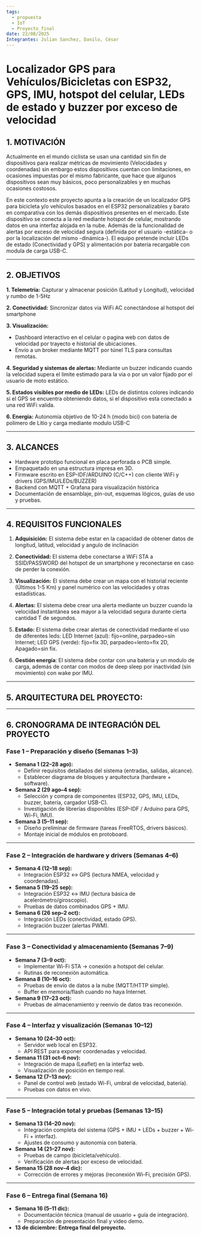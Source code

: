 ```yaml
---
tags:
  - propuesta
  - IoT
  - Proyecto_final
date: 22/08/2025
Integrantes: Julian Sanchez, Danilo, César
---
```

# Localizador GPS para Vehículos/Bicicletas con ESP32, GPS, IMU, hotspot del celular, LEDs de estado y buzzer por exceso de velocidad

## 1. MOTIVACIÓN

Actualmente en el mundo ciclista se usan una cantidad sin fin de dispositivos para realizar métricas de movimiento (Velocidades y coordenadas) sin embargo estos dispositivos cuentan con limitaciones, en ocasiones impuestas por el mismo fabricante, que hace que algunos dispositivos sean muy básicos, poco personalizables y en muchas ocasiones costosos. 

En este contexto este proyecto apunta a la creación de un localizador GPS para bicicleta y/o vehículos basados en el ESP32 personalizables y barato en comparativa con los demás dispositivos presentes en el mercado. Este dispositivo se conecta a la red mediante hotspot de celular, mostrando datos en una interfaz alojada en la nube. Además de la funcionalidad de alertas por exceso de velocidad segura (definida por el usuario -estática- o por la localización del mismo -dinámica-). El equipo pretende incluir LEDs de estado (Conectividad y GPS) y alimentación por batería recargable con modula de carga USB-C.

---
## 2. OBJETIVOS

**1. Telemetria:** Capturar y almacenar posición (Latitud y Longitud), velocidad y rumbo de 1-5Hz

**2. Conectividad:** Sincronizar datos via WiFi AC conectándose al hotspot del smartphone 

**3. Visualización:** 
- Dashboard interactivo en el celular o pagina web con datos de velocidad por trayecto e historial de ubicaciones.
- Envío a un broker mediante MQTT por túnel TLS para consultas remotas.

**4. Seguridad y sistemas de alertas:** Mediante un buzzer indicando cuando la velocidad supera el limite estimado para la via o por un valor fijado por el usuario de moto estático.

**5. Estados visibles por medio de LEDs:** LEDs de distintos colores indicando si el GPS se encuentra obteniendo datos, si el dispositivo esta conectado a una red WiFi valida.

**6. Energía:** Autonomía objetivo de 10-24 h (modo bici) con batería de polímero de Litio y carga mediante modulo USB-C

---
## 3. ALCANCES

- Hardware prototipo funcional en placa perforada o PCB simple.
- Empaquetado en una estructura impresa en 3D.
- Firmware escrito en ESP-IDF/ARDUINO (C/C++) con cliente WiFi y drivers (GPS/IMU/LEDs/BUZZER)
- Backend con MQTT + Grafana para visualización histórica
- Documentación de ensamblaje, pin-out, esquemas lógicos, guías de uso y pruebas.
---
## 4. REQUISITOS FUNCIONALES

1. **Adquisición:** El sistema debe estar en la capacidad de obtener datos de longitud, latitud, velocidad y angulo de inclinación

2. **Conectividad:** El sistema debe conectarse a WiFi STA a SSID/PASSWORD del hotspot de un smartphone y reconectarse en caso de perder la conexión.

3. **Visualización:** El sistema debe crear un mapa con el historial reciente (Últimos 1-5 Km) y panel numérico con las velocidades y otras estadísticas.

4. **Alertas:** El sistema debe crear una alerta mediante un buzzer cuando la velocidad instantánea sea mayor a la velocidad segura durante cierta cantidad T de segundos.

5. **Estado:** El sistema debe crear alertas de conectividad mediante el uso de diferentes leds: LED Internet (azul): fijo=online, parpadeo=sin Internet; LED GPS (verde): fijo=fix 3D, parpadeo=lento=fix 2D, Apagado=sin fix.

6. **Gestión energía**: El sistema debe contar con una bateria y un modulo de carga, además de contar con modos de deep sleep por inactividad (sin movimiento) con wake por IMU.

---
## 5. ARQUITECTURA DEL PROYECTO:


---
## 6. CRONOGRAMA DE INTEGRACIÓN DEL PROYECTO

### Fase 1 – Preparación y diseño (Semanas 1–3)

- **Semana 1 (22–28 ago):**
    - Definir requisitos detallados del sistema (entradas, salidas, alcance).
    - Establecer diagrama de bloques y arquitectura (hardware + software).
- **Semana 2 (29 ago–4 sep):**
    - Selección y compra de componentes (ESP32, GPS, IMU, LEDs, buzzer, batería, cargador USB-C).
    - Investigación de librerías disponibles (ESP-IDF / Arduino para GPS, Wi-Fi, IMU).
- **Semana 3 (5–11 sep):**
    - Diseño preliminar de firmware (tareas FreeRTOS, drivers básicos).
    - Montaje inicial de módulos en protoboard.

---
### Fase 2 – Integración de hardware y drivers (Semanas 4–6)

- **Semana 4 (12–18 sep):**    
    - Integración ESP32 ↔ GPS (lectura NMEA, velocidad y coordenadas).
- **Semana 5 (19–25 sep):**
    - Integración ESP32 ↔ IMU (lectura básica de acelerómetro/giroscopio).
    - Pruebas de datos combinados GPS + IMU.
- **Semana 6 (26 sep–2 oct):**
    - Integración LEDs (conectividad, estado GPS).
    - Integración buzzer (alertas PWM).

---
### Fase 3 – Conectividad y almacenamiento (Semanas 7–9)

- **Semana 7 (3–9 oct):**
    - Implementar Wi-Fi STA → conexión a hotspot del celular.
    - Rutinas de reconexión automática.
- **Semana 8 (10–16 oct):**
    - Pruebas de envío de datos a la nube (MQTT/HTTP simple).
    - Buffer en memoria/flash cuando no haya Internet.
- **Semana 9 (17–23 oct):**
    - Pruebas de almacenamiento y reenvío de datos tras reconexión.

---
### Fase 4 – Interfaz y visualización (Semanas 10–12)

- **Semana 10 (24–30 oct):**
    - Servidor web local en ESP32.
    - API REST para exponer coordenadas y velocidad.
- **Semana 11 (31 oct–6 nov):**
    - Integración de mapa (Leaflet) en la interfaz web.
    - Visualización de posición en tiempo real.
- **Semana 12 (7–13 nov):**
    - Panel de control web (estado Wi-Fi, umbral de velocidad, batería).
    - Pruebas con datos en vivo.

---
### Fase 5 – Integración total y pruebas (Semanas 13–15)

- **Semana 13 (14–20 nov):**
    - Integración completa del sistema (GPS + IMU + LEDs + buzzer + Wi-Fi + interfaz).
    - Ajustes de consumo y autonomía con batería.
- **Semana 14 (21–27 nov):**
    - Pruebas de campo (bicicleta/vehículo).
    - Verificación de alertas por exceso de velocidad.
- **Semana 15 (28 nov–4 dic):**
    - Corrección de errores y mejoras (reconexión Wi-Fi, precisión GPS).

---
### Fase 6 – Entrega final (Semana 16)

- **Semana 16 (5–11 dic):**    
    - Documentación técnica (manual de usuario + guía de integración).
    - Preparación de presentación final y video demo.
- **13 de diciembre:** **Entrega final del proyecto.**
